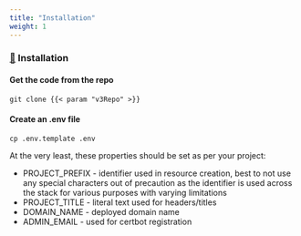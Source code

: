```yaml
---
title: "Installation"
weight: 1
---
```


### [&#128279;](#installation) Installation

#### Get the code from the repo

```
git clone {{< param "v3Repo" >}}
```

#### Create an .env file

```
cp .env.template .env
```

At the very least, these properties should be set as per your project:
- PROJECT_PREFIX - identifier used in resource creation, best to not use any special characters out of precaution as the identifier is used across the stack for various purposes with varying limitations
- PROJECT_TITLE - literal text used for headers/titles
- DOMAIN_NAME - deployed domain name
- ADMIN_EMAIL - used for certbot registration

